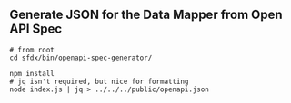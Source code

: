 ## Generate JSON for the Data Mapper from Open API Spec

```shell
# from root
cd sfdx/bin/openapi-spec-generator/

npm install
# jq isn't required, but nice for formatting
node index.js | jq > ../../../public/openapi.json
```

